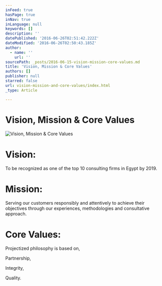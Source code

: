 ```yaml
---
inFeed: true
hasPage: true
inNav: true
inLanguage: null
keywords: []
description: ''
datePublished: '2016-06-26T02:51:42.222Z'
dateModified: '2016-06-26T02:50:43.185Z'
author:
  - name: ''
    url: ''
sourcePath: _posts/2016-06-15-vision-mission-core-values.md
title: 'Vision, Mission & Core Values'
authors: []
publisher: null
starred: false
url: vision-mission-and-core-values/index.html
_type: Article

---
```

# Vision, Mission & Core Values
![Vision, Mission & Core Values](https://the-grid-user-content.s3-us-west-2.amazonaws.com/ac0d2a6f-1b1d-48f9-9d49-76c32871d7f4.jpg)

# Vision:

To be recognized as one of the top 10 consulting firms in Egypt by 2019\.

# Mission:

Serving our customers responsibly and attentively to achieve their objectives through our experiences, methodologies and consultative approach.

# Core Values:

Projectized philosophy is based on,

Partnership,

Integrity,

Quality.